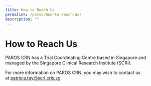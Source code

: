 ```yaml
---
title: How to Reach Us
permalink: /paros/how-to-reach-us/
description: ""
---
```

**How to Reach Us**
===================

PAROS CRN has a Trial Coordinating Centre based in Singapore and managed by the Singapore Clinical Research Institute (SCRI).

For more information on PAROS CRN, you may wish to contact us at [patricia.tay@scri.cris.sg](mailto:patricia.tay@scri.edu.sg).